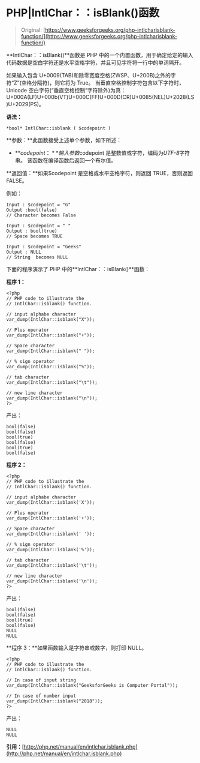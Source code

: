 # PHP|IntlChar：：isBlank()函数

> Original: [https://www.geeksforgeeks.org/php-intlcharisblank-function/](https://www.geeksforgeeks.org/php-intlcharisblank-function/)

**IntlChar：：isBlank()**函数是 PHP 中的一个内置函数，用于确定给定的输入代码数据是空白字符还是水平空格字符，并且可见字符将一行中的单词隔开。

如果输入包含 U+0009(TAB)和除零宽度空格(ZWSP、U+200B)之外的字符“Z”(空格分隔符)，则它将为 True。
当垂直空格控制字符包含以下字符时，Unicode 空白字符(“垂直空格控制”字符除外)为真：U+000A(LF)U+000b(VT)U+000C(FF)U+000D(CR)U+0085(NEL)U+2028(LS)U+2029(PS)。

**语法：**

```
*bool* IntlChar::isblank ( $codepoint )

```

**参数：**此函数接受上述单个参数，如下所述：

*   **$codepoint：**输入参数$codepoint 是整数值或字符，编码为*UTF-8*字符串。 该函数在编译函数后返回一个布尔值。

**返回值：**如果$codepoint 是空格或水平空格字符，则返回 TRUE，否则返回 FALSE。

例如：

```
Input : $codepoint = "G"
Output :bool(false)
// Character becomes False

Input : $codepoint = " "
Output : bool(true)
// Space becomes TRUE

Input : $codepoint = "Geeks"
Output : NULL
// String  becomes NULL

```

下面的程序演示了 PHP 中的**IntlChar：：isBlank()**函数：

**程序 1：**

```
<?php
// PHP code to illustrate the 
// IntlChar::isblank() function.

// input alphabe character
var_dump(IntlChar::isblank("X"));

// Plus operator 
var_dump(IntlChar::isblank("+"));

// Space character
var_dump(IntlChar::isblank(" "));

// % sign operator
var_dump(IntlChar::isblank("%"));

// tab character
var_dump(IntlChar::isblank("\t"));

// new line character
var_dump(IntlChar::isblank("\n"));
?>
```

产出：

```
bool(false)
bool(false)
bool(true)
bool(false)
bool(true)
bool(false)

```

**程序 2：**

```
<?php
// PHP code to illustrate the 
// IntlChar::isblank() function.

// input alphabe character
var_dump(IntlChar::isblank('X'));

// Plus operator 
var_dump(IntlChar::isblank('+'));

// Space character
var_dump(IntlChar::isblank(' '));

// % sign operator
var_dump(IntlChar::isblank('%'));

// tab character
var_dump(IntlChar::isblank('\t'));

// new line character
var_dump(IntlChar::isblank('\n'));
?>
```

产出：

```
bool(false)
bool(false)
bool(true)
bool(false)
NULL
NULL

```

**程序 3：**如果函数输入是字符串或数字，则打印 NULL。

```
<?php
// PHP code to illustrate the 
// IntlChar::isblank() function.

// In case of input string
var_dump(IntlChar::isblank("GeeksforGeeks is Computer Portal"));

// In case of number input
var_dump(IntlChar::isblank("2018"));
?>
```

产出：

```
NULL
NULL

```

**引用：**[http://php.net/manual/en/intlchar.isblank.php](http://php.net/manual/en/intlchar.isblank.php)